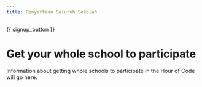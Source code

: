 ```yaml
---
title: Penyertaan Seluruh Sekolah
---
```


{{ signup_button }}

# Get your whole school to participate

Information about getting whole schools to participate in the Hour of Code will go here.